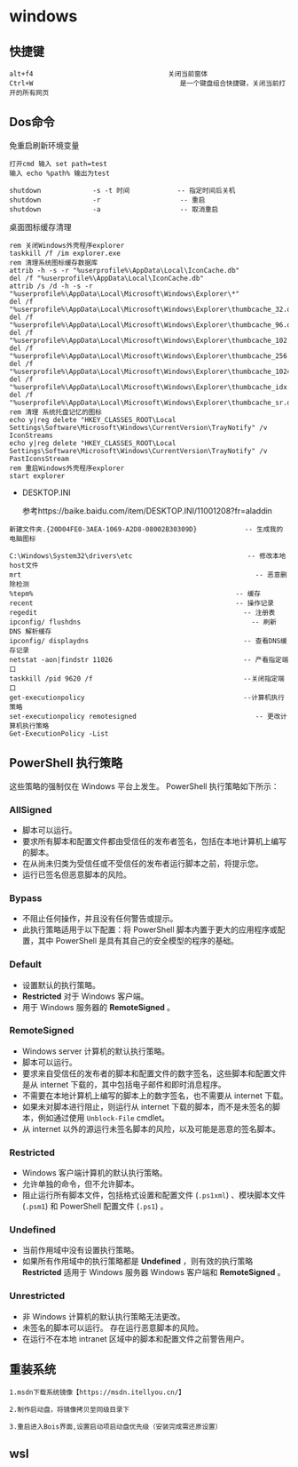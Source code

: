 # windows

## 快捷键

```
alt+f4									关闭当前窗体
Ctrl+W                                     是一个键盘组合快捷键，关闭当前打开的所有网页
```

## Dos命令

免重启刷新环境变量

```shell
打开cmd 输入 set path=test
输入 echo %path% 输出为test
```



```
shutdown             -s -t 时间            -- 指定时间后关机
shutdown             -r                    -- 重启
shutdown             -a                    -- 取消重启
```

桌面图标缓存清理

```shell
rem 关闭Windows外壳程序explorer
taskkill /f /im explorer.exe
rem 清理系统图标缓存数据库
attrib -h -s -r "%userprofile%\AppData\Local\IconCache.db"
del /f "%userprofile%\AppData\Local\IconCache.db"
attrib /s /d -h -s -r "%userprofile%\AppData\Local\Microsoft\Windows\Explorer\*"
del /f "%userprofile%\AppData\Local\Microsoft\Windows\Explorer\thumbcache_32.db"
del /f "%userprofile%\AppData\Local\Microsoft\Windows\Explorer\thumbcache_96.db"
del /f "%userprofile%\AppData\Local\Microsoft\Windows\Explorer\thumbcache_102.db"
del /f "%userprofile%\AppData\Local\Microsoft\Windows\Explorer\thumbcache_256.db"
del /f "%userprofile%\AppData\Local\Microsoft\Windows\Explorer\thumbcache_1024.db"
del /f "%userprofile%\AppData\Local\Microsoft\Windows\Explorer\thumbcache_idx.db"
del /f "%userprofile%\AppData\Local\Microsoft\Windows\Explorer\thumbcache_sr.db"
rem 清理 系统托盘记忆的图标
echo y|reg delete "HKEY_CLASSES_ROOT\Local Settings\Software\Microsoft\Windows\CurrentVersion\TrayNotify" /v IconStreams
echo y|reg delete "HKEY_CLASSES_ROOT\Local Settings\Software\Microsoft\Windows\CurrentVersion\TrayNotify" /v PastIconsStream
rem 重启Windows外壳程序explorer
start explorer
```

- DESKTOP.INI

  参考https://baike.baidu.com/item/DESKTOP.INI/11001208?fr=aladdin

```
新建文件夹.{20D04FE0-3AEA-1069-A2D8-08002B30309D}			-- 生成我的电脑图标
```

```
C:\Windows\System32\drivers\etc							    -- 修改本地host文件
mrt                                                           -- 恶意删除检测
%tepm%												     -- 缓存
recent												     -- 操作记录
regedit                          						   -- 注册表
ipconfig/ flushdns                                           -- 刷新 DNS 解析缓存
ipconfig/ displaydns							           -- 查看DNS缓存记录
netstat -aon|findstr 11026							       -- 产看指定端口 
taskkill /pid 9620 /f								       --关闭指定端口
get-executionpolicy									       --计算机执行策略
set-executionpolicy remotesigned                              -- 更改计算机执行策略
Get-ExecutionPolicy -List
```

## PowerShell 执行策略

这些策略的强制仅在 Windows 平台上发生。 PowerShell 执行策略如下所示：

### AllSigned

- 脚本可以运行。
- 要求所有脚本和配置文件都由受信任的发布者签名，包括在本地计算机上编写的脚本。
- 在从尚未归类为受信任或不受信任的发布者运行脚本之前，将提示您。
- 运行已签名但恶意脚本的风险。

### Bypass

- 不阻止任何操作，并且没有任何警告或提示。
- 此执行策略适用于以下配置：将 PowerShell 脚本内置于更大的应用程序或配置，其中 PowerShell 是具有其自己的安全模型的程序的基础。

### Default

- 设置默认的执行策略。
- **Restricted** 对于 Windows 客户端。
- 用于 Windows 服务器的 **RemoteSigned** 。

### RemoteSigned

- Windows server 计算机的默认执行策略。
- 脚本可以运行。
- 要求来自受信任的发布者的脚本和配置文件的数字签名，这些脚本和配置文件是从 internet 下载的，其中包括电子邮件和即时消息程序。
- 不需要在本地计算机上编写的脚本上的数字签名，也不需要从 internet 下载。
- 如果未对脚本进行阻止，则运行从 internet 下载的脚本，而不是未签名的脚本，例如通过使用 `Unblock-File` cmdlet。
- 从 internet 以外的源运行未签名脚本的风险，以及可能是恶意的签名脚本。

### Restricted

- Windows 客户端计算机的默认执行策略。
- 允许单独的命令，但不允许脚本。
- 阻止运行所有脚本文件，包括格式设置和配置文件 (`.ps1xml`) 、模块脚本文件 (`.psm1`) 和 PowerShell 配置文件 (`.ps1`) 。

### Undefined

- 当前作用域中没有设置执行策略。
- 如果所有作用域中的执行策略都是 **Undefined** ，则有效的执行策略 **Restricted** 适用于 Windows 服务器 Windows 客户端和 **RemoteSigned** 。

### Unrestricted

- 非 Windows 计算机的默认执行策略无法更改。
- 未签名的脚本可以运行。 存在运行恶意脚本的风险。
- 在运行不在本地 intranet 区域中的脚本和配置文件之前警告用户。

## 重装系统

```apl
1.msdn下载系统镜像【https://msdn.itellyou.cn/】

2.制作启动盘，将镜像拷贝至同级目录下

3.重启进入Bois界面,设置启动项启动盘优先级（安装完成需还原设置）
```

## wsl

```
```

